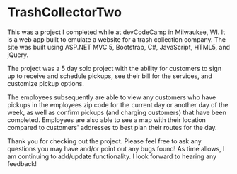 # TrashCollectorTwo

This was a project I completed while at devCodeCamp in Milwaukee, WI. It is a web app built to emulate a website for a trash collection company. The site was built using ASP.NET MVC 5, Bootstrap, C#, JavaScript, HTML5, and jQuery. 

The project was a 5 day solo project with the ability for customers to sign up to receive and schedule pickups, see their bill for the services, and customize pickup options. 

The employees subsequently are able to view any customers who have pickups in the employees zip code for the current day or another day of the week, as well as confirm pickups (and charging customers) that have been completed. Employees are also able to see a map with their location compared to customers' addresses to best plan their routes for the day.

Thank you for checking out the project. Please feel free to ask any questions you may have and/or point out any bugs found! As time allows, I am continuing to add/update functionality. I look forward to hearing any feedback!
